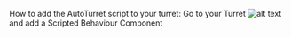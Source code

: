 How to add the AutoTurret script to your turret: Go to your Turret ![alt text](https://i.imgur.com/w20ZQFD.png "Title") 
and add a Scripted Behaviour Component 


